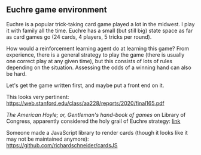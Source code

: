 ## Euchre game environment
Euchre is a popular trick-taking card game played a lot in the midwest. I play it with family all the time. Euchre has a small (but still big) state space as far as card games go (24 cards, 4 players, 5 tricks per round).

How would a reinforcement learning agent do at learning this game? From experience, there is a general strategy to play the game (there is usually one correct play at any given time), but this consists of lots of rules depending on the situation. Assessing the odds of a winning hand can also be hard.

Let's get the game written first, and maybe put a front end on it.

This looks very pertinent: https://web.stanford.edu/class/aa228/reports/2020/final165.pdf

*The American Hoyle; or, Gentleman's hand-book of games* on Library of Congress, apparently considered the holy grail of Euchre strategy: [link](https://www.loc.gov/resource/dcmsiabooks.americanhoyleorg00dick_0/?sp=2&st=gallery)

Someone made a JavaScript library to render cards (though it looks like it may not be maintained anymore): https://github.com/richardschneider/cardsJS
